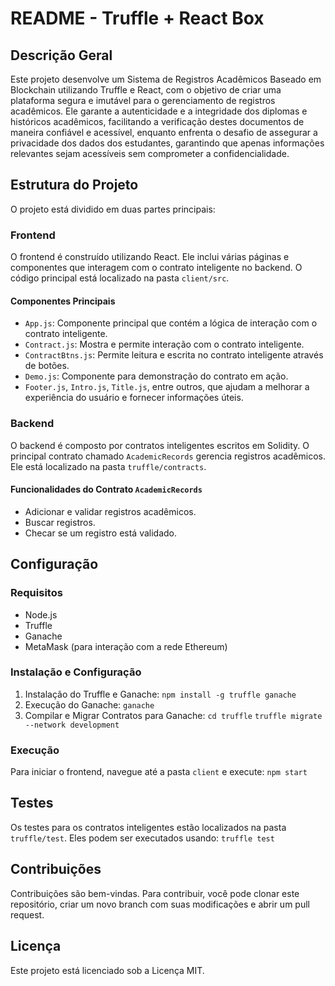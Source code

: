 # README - Truffle + React Box

## Descrição Geral

Este projeto desenvolve um Sistema de Registros Acadêmicos Baseado em Blockchain utilizando Truffle e React, com o objetivo de criar uma plataforma segura e imutável para o gerenciamento de registros acadêmicos. Ele garante a autenticidade e a integridade dos diplomas e históricos acadêmicos, facilitando a verificação destes documentos de maneira confiável e acessível, enquanto enfrenta o desafio de assegurar a privacidade dos dados dos estudantes, garantindo que apenas informações relevantes sejam acessíveis sem comprometer a confidencialidade.

## Estrutura do Projeto

O projeto está dividido em duas partes principais:

### Frontend

O frontend é construído utilizando React. Ele inclui várias páginas e componentes que interagem com o contrato inteligente no backend. O código principal está localizado na pasta `client/src`.

#### Componentes Principais

- `App.js`: Componente principal que contém a lógica de interação com o contrato inteligente.
- `Contract.js`: Mostra e permite interação com o contrato inteligente.
- `ContractBtns.js`: Permite leitura e escrita no contrato inteligente através de botões.
- `Demo.js`: Componente para demonstração do contrato em ação.
- `Footer.js`, `Intro.js`, `Title.js`, entre outros, que ajudam a melhorar a experiência do usuário e fornecer informações úteis.

### Backend

O backend é composto por contratos inteligentes escritos em Solidity. O principal contrato chamado `AcademicRecords` gerencia registros acadêmicos. Ele está localizado na pasta `truffle/contracts`.

#### Funcionalidades do Contrato `AcademicRecords`

- Adicionar e validar registros acadêmicos.
- Buscar registros.
- Checar se um registro está validado.

## Configuração

### Requisitos

- Node.js
- Truffle
- Ganache
- MetaMask (para interação com a rede Ethereum)

### Instalação e Configuração

1. Instalação do Truffle e Ganache: `npm install -g truffle ganache`
2. Execução do Ganache: `ganache`
3. Compilar e Migrar Contratos para Ganache: `cd truffle` `truffle migrate --network development`

### Execução

Para iniciar o frontend, navegue até a pasta `client` e execute: `npm start`

## Testes

Os testes para os contratos inteligentes estão localizados na pasta `truffle/test`. Eles podem ser executados usando: `truffle test`

## Contribuições

Contribuições são bem-vindas. Para contribuir, você pode clonar este repositório, criar um novo branch com suas modificações e abrir um pull request.

## Licença

Este projeto está licenciado sob a Licença MIT.

